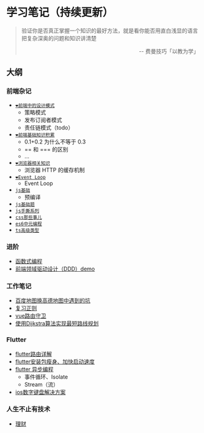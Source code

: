 # 学习笔记（持续更新）

> 验证你是否真正掌握一个知识的最好方法，就是看你能否用直白浅显的语言把复杂深奥的问题和知识讲清楚<p align="right">-- 费曼技巧「以教为学」</p> 

## 大纲
### 前端杂记
- [`❤️前端中的设计模式`](./ideological-learning/前端中的设计模式.md)
  - 策略模式
  - 发布订阅者模式
  - 责任链模式（todo）
- [`❤️前端基础知识积累`](./bottom-learning/基础知识.md)
  - 0.1+0.2 为什么不等于 0.3 
  - == 和 === 的区别
  -   ...
- [`❤️浏览器相关知识`](./bottom-learning/浏览器相关知识.md)
  - 浏览器 HTTP 的缓存机制
- [`❤️Event Loop`](./bottom-learning/event-loop.md)
  - Event Loop
- [`js基础`](./bottom-learning/ES5.md)
  - 预编译
- [`js基础题`](./bottom-learning/js基础题.md)
- [`js手撕系列`](./bottom-learning/js手撕系列.md)
- [`css那些事儿`](./bottom-learning/css那些事儿.md)
- [`es6中元编程`](./bottom-learning/es6中元编程.md)
- [`ts高级类型`](./bottom-learning/ts高级类型.md)

### 进阶
- [函数式编程](advanced/函数式编程.md)
- [前端领域驱动设计（DDD）demo](https://github.com/gushisan/xf-ts-ddd)
### 工作笔记
- [百度地图换高德地图中遇到的坑](work-notes/百度地图换高德中遇到的坑.md)
- [复习正则](work-notes/正则.md)
- [vue路由守卫](work-notes/vue路由守卫.md)
- [使用Dijkstra算法实现最短路线规划](work-notes/使用Dijkstra算法实现最短路线规划.md)
### Flutter
- [flutter路由详解](flutter/路由详解.md)
- [flutter安装包瘦身、加快启动速度](flutter/安装包瘦身、加快启动速度.md)
- [flutter 异步编程](./bottom-learning/flutter异步编程.md)
  - 事件循环、Isolate
  - Stream（流）
- [ios数字键盘解决方案](./flutter/ios数字键盘解决方案.md)
### 人生不止有技术
- [理财](to-try-to-change-to-succeed/理财.md)